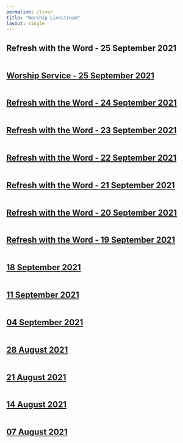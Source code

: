 ```yaml
---
permalink: /live/
title: "Worship Livestream"
layout: single
---
```


## Refresh with the Word - 25 September 2021
<a href="https://youtu.be/byFtt3QIfRk"><img src="{{ site.url }}{{ site.baseurl }}/assets/images/Refresh with the Word - 25 September 2021.jpg" alt="">
## Worship Service - 25 September 2021
<a href="https://youtu.be/r5IgkX1nt7c"><img src="{{ site.url }}{{ site.baseurl }}/assets/images/Worship Service - 25 September 2021.jpg" alt="">
## Refresh with the Word - 24 September 2021
<a href="https://youtu.be/4XGv98TOEpI"><img src="{{ site.url }}{{ site.baseurl }}/assets/images/Refresh with the Word - 24 September 2021.jpg" alt="">
## Refresh with the Word - 23 September 2021
<a href="https://youtu.be/A7_ZnsF1AqI"><img src="{{ site.url }}{{ site.baseurl }}/assets/images/Refresh with the Word - 23 September 2021.jpg" alt="">
## Refresh with the Word - 22 September 2021
<a href="https://youtu.be/iq3azUMoN_k"><img src="{{ site.url }}{{ site.baseurl }}/assets/images/Refresh with the Word - 22 September 2021.jpg" alt="">
## Refresh with the Word - 21 September 2021
<a href="https://youtu.be/SNIJ_TmlYTg"><img src="{{ site.url }}{{ site.baseurl }}/assets/images/Refresh with the Word - 21 September 2021.jpg" alt="">
## Refresh with the Word - 20 September 2021
<a href="https://youtu.be/CdsrfhoMlks"><img src="{{ site.url }}{{ site.baseurl }}/assets/images/Refresh with the Word - 20 September 2021.jpg" alt="">
## Refresh with the Word - 19 September 2021
<a href="https://youtu.be/5vAVIvOkO5A"><img src="{{ site.url }}{{ site.baseurl }}/assets/images/Refresh with the Word - 19 September 2021.jpg" alt="">
## 18 September 2021
<a href="https://youtu.be/pcR7pkeVO84"><img src="{{ site.url }}{{ site.baseurl }}/assets/images/Worship Service - 18 September 2021.jpg" alt="">
## 11 September 2021
<a href="https://youtu.be/n-QfIiqVf3c"><img src="{{ site.url }}{{ site.baseurl }}/assets/images/Worship Service - 11 September 2021.jpg" alt="">
## 04 September 2021
<a href="https://youtu.be/pw_8Ul1LZM4"><img src="{{ site.url }}{{ site.baseurl }}/assets/images/Worship Service - 04 September 2021.jpg" alt="">
## 28 August 2021
<a href="https://youtu.be/9hyvLSsTKQk"><img src="{{ site.url }}{{ site.baseurl }}/assets/images/Worship Service - 28 August 2021.jpg" alt="">
## 21 August 2021
<a href="https://youtu.be/UJ3BRCzqY2E"><img src="{{ site.url }}{{ site.baseurl }}/assets/images/Worship Service - 21 August 2021.jpg" alt="">
## 14 August 2021
<a href="https://youtu.be/awCsR7BT7rQ"><img src="{{ site.url }}{{ site.baseurl }}/assets/images/Worship Service - 14 August 2021.jpg" alt="">
## 07 August 2021
<a href="https://youtu.be/roy-c1AhxhU"><img src="{{ site.url }}{{ site.baseurl }}/assets/images/Worship Service - 07 August 2021.jpg" alt="">